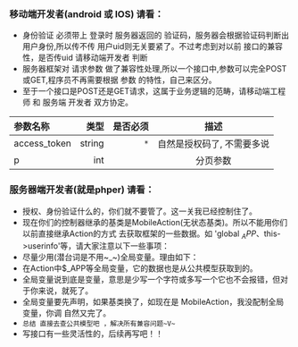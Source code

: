 ### 移动端开发者(android 或 IOS) 请看：

* 身份验证 必须带上 登录时 服务器返回的 验证码，服务器会根据验证码判断出用户身份,所以传不传 用户uid则无关要紧了。不过考虑到对以前 接口的兼容性，是否传uid 请移动端开发者 判断
* 服务器框架对 请求参数 做了兼容性处理,所以一个接口中,参数可以完全POST或GET,程序员不再需要根据 参数 的特性，自己来区分。
* 至于一个接口是POST还是GET请求，这属于业务逻辑的范畴，请移动端工程师 和 服务端 开发者 双方协定。

| 参数名称 |  类型  | 是否必须 |  描述  |
| :-- | ----:| ----:| :--: |
| access_token | string | `*` | 自然是授权码了, 不需要多说 |
| p | int |  | 分页参数 |


### 服务器端开发者(就是phper) 请看：
- 授权、身份验证什么的，你们就不要管了。这一关我已经控制住了。
- 现在你们的控制器继承的基类是MobileAction(无状态基类)。所以不能用你们以前直接继承Action的方式 去获取框架的一些数据。如 'global $_APP、$this->userinfo'等，请大家注意以下一些事项：
 - 尽量少用(潜台词是不用~_~)全局变量。理由如下：
  - 在Action中$_APP等全局变量，它的数据也是从公共模型获取到的。
  - 全局变量说到底是变量，意思是少写一个字符或多写一个它也不会报错，但对于你来说，就死了。
  - 全局变量要先声明，如果基类换了，如现在是 MobileAction，我没配制全局变量，你调 自然又完了。
  - `总结 直接去查公共模型吧 ，解决所有兼容问题~V~`
 - 写接口有一些灵活性的，后续再写吧！！
